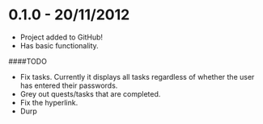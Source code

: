 # 0.1.0 - 20/11/2012
* Project added to GitHub!
* Has basic functionality.

####TODO

* Fix tasks. Currently it displays all tasks regardless of whether the user has entered their passwords.
* Grey out quests/tasks that are completed.
* Fix the hyperlink.
* Durp